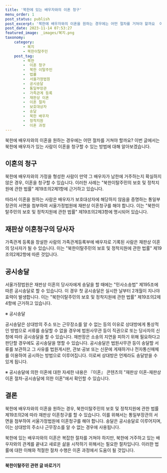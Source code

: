 ```yaml
---
title: '북한에 있는 배우자와의 이혼 청구'
menu_order: 1
post_status: publish
post_excerpt: '북한에 배우자와의 이혼을 원하는 경우에는 어떤 절차를 거쳐야 할까요  이번 글에서는 북한에 배우자가 있는 사람이 이혼을 청구할 수 있는 방법에 대해 알아보겠습니다.'
post_date: 2023-11-14 07:53:27
featured_image: _images/복지.png
taxonomy:
    category:
        - 복지
        - 북한이탈주민
    post_tag:
        - 북한
        -  이혼 청구
        -  북한 이탈주민
        -  법률
        -  서울가정법원
        -  공시송달
        -  통일부장관
        -  가족관계 등록
        -  재판상 이혼
        -  이혼 절차
        -  보호대상자
        -  송달
        -  북한 배우자
        -  정착지원
        -  이혼 과정
---
```



북한에 배우자와의 이혼을 원하는 경우에는 어떤 절차를 거쳐야 할까요? 이번 글에서는 북한에 배우자가 있는 사람이 이혼을 청구할 수 있는 방법에 대해 알아보겠습니다.

## 이혼의 청구

북한에 배우자와의 가정을 형성한 사람이 만약 그 배우자가 남한에 거주하는지 확실하지 않은 경우, 이혼을 청구할 수 있습니다. 이러한 사례는 "북한이탈주민의 보호 및 정착지원에 관한 법률" 제19조의2제1항에 근거하고 있습니다.

따라서 이혼을 원하는 사람은 배우자가 보호대상자에 해당하지 않음을 증명하는 통일부장관의 서면을 첨부하여 서울가정법원에 재판상 이혼청구를 해야 합니다. 이는 "북한이탈주민의 보호 및 정착지원에 관한 법률" 제19조의2제3항에 명시되어 있습니다.

## 재판상 이혼청구의 당사자

가족관계 등록을 창설한 사람의 가족관계등록부에 배우자로 기록된 사람은 재판상 이혼의 당사자가 될 수 있습니다. 이는 "북한이탈주민의 보호 및 정착지원에 관한 법률" 제19조의2제2항에 따른 것입니다.

## 공시송달

서울가정법원은 재판상 이혼의 당사자에게 송달을 할 때에는 "민사소송법" 제195조에 따른 공시송달로 할 수 있습니다. 이 경우 첫 공시송달은 실시한 날부터 2개월이 지나야 효력이 발생합니다. 이는 "북한이탈주민의 보호 및 정착지원에 관한 법률" 제19조의2제4항에 근거하고 있습니다.

※ 공시송달

공시송달은 상대방의 주소 또는 근무장소를 알 수 없는 등의 이유로 상대방에게 통상적인 방법으로 서류를 송달할 수 없을 경우에 법원사무관 등이 직권으로 또는 당사자의 신청에 따라 공시송달을 할 수 있습니다. 재판장은 소송의 지연을 피하기 위해 필요하다고 판단할 경우에도 공시송달을 명할 수 있습니다. 공시송달은 법원사무관 등이 송달할 서류를 보관하고 그 사유를 법원게시판, 관보·공보 또는 신문에 게재하거나 전자통신매체를 이용하여 공시하는 방법으로 이루어집니다. 이로써 상대방은 언제라도 송달받을 수 있게 됩니다.

※ 공시송달에 의한 이혼에 대한 자세한 내용은 『이혼』 콘텐츠의 "재판상 이혼-재판상 이혼 절차-공시송달에 의한 이혼"에서 확인할 수 있습니다.

## 결론

북한에 배우자와의 이혼을 원하는 경우, 북한이탈주민의 보호 및 정착지원에 관한 법률 제19조의2에 따라 재판상 이혼청구를 할 수 있습니다. 이를 위해서는 통일부장관의 서면을 첨부하여 서울가정법원에 이혼청구를 해야 합니다. 송달은 공시송달로 이루어지며, 이는 상대방의 주소나 근무장소를 알 수 없는 경우에 사용됩니다.

북한에 있는 배우자와의 이혼은 복잡한 절차를 거쳐야 하지만, 북한에 거주하고 있는 배우자와의 관계를 끝내고 새로운 삶을 시작하기 위해서는 필요한 절차입니다. 이러한 법률에 대한 이해와 적절한 절차 수행은 이혼 과정에서 도움이 될 것입니다.
<!-- wp:separator -->
<hr class="wp-block-separator has-alpha-channel-opacity"/>
<!-- /wp:separator -->

<!-- wp:group {"backgroundColor":"base","layout":{"type":"constrained"}} -->
<div class="wp-block-group has-base-background-color has-background"><!-- wp:paragraph {"align":"center","fontSize":"medium"} -->
<p class="has-text-align-center has-large-font-size"><strong>북한이탈주민 관련 글 바로가기</strong></p>
<!-- /wp:paragraph -->


<!-- wp:latest-posts
{"categories":[{"id":22630,"count":19,"description":"","link":"https://uknowlaw.com/category/%eb%b6%81%ed%95%9c%ec%9d%b4%ed%83%88%ec%a3%bc%eb%af%bc/","name":"북한이탈주민","slug":"북한이탈주민","taxonomy":"category","parent":0,"meta":[],"_links":{"self":[{"href":"https://uknowlaw.com/wp-json/wp/v2/categories/22630"}],"collection":[{"href":"https://uknowlaw.com/wp-json/wp/v2/categories"}],"about":[{"href":"https://uknowlaw.com/wp-json/wp/v2/taxonomies/category"}],"wp:post_type":[{"href":"https://uknowlaw.com/wp-json/wp/v2/posts?categories=22630"}],"curies":[{"name":"wp","href":"https://api.w.org/{rel}","templated":true}]}}],"postsToShow":100,"excerptLength":28,"postLayout":"grid","columns":2,"featuredImageAlign":"left","featuredImageSizeSlug":"large","fontSize":"small"} /--></div>
<!-- /wp:group -->